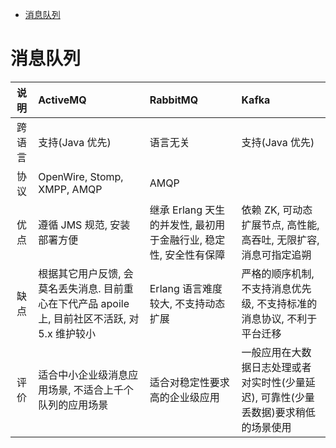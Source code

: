 <!-- TOC -->

- [消息队列](#消息队列)

<!-- /TOC -->

# 消息队列

说明|ActiveMQ|RabbitMQ|Kafka
:---:|:---|:---|:---
跨语言|支持(Java 优先)|语言无关|支持(Java 优先)
协议|OpenWire, Stomp, XMPP, AMQP|AMQP|
优点|遵循 JMS 规范, 安装部署方便|继承 Erlang 天生的并发性, 最初用于金融行业, 稳定性, 安全性有保障|依赖 ZK, 可动态扩展节点, 高性能, 高吞吐, 无限扩容, 消息可指定追朔
缺点|根据其它用户反馈, 会莫名丢失消息. 目前重心在下代产品 apoile 上, 目前社区不活跃, 对 5.x 维护较小|Erlang 语言难度较大, 不支持动态扩展|严格的顺序机制, 不支持消息优先级, 不支持标准的消息协议, 不利于平台迁移
评价|适合中小企业级消息应用场景, 不适合上千个队列的应用场景|适合对稳定性要求高的企业级应用|一般应用在大数据日志处理或者对实时性(少量延迟), 可靠性(少量丢数据)要求稍低的场景使用